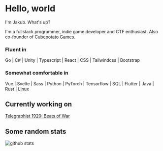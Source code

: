 # Hello, world

I'm Jakub. What's up?

I'm a fullstack programmer, indie game developer and CTF enthusiast. Also co-founder of [Cubepotato Games](https://cubepotato.eu).

### Fluent in
Go | C# | Unity | Typescript | React | CSS | Tailwindcss | Bootstrap

### Somewhat comfortable in
Vue | Svelte | Sass | Python | PyTorch | Tensorflow | SQL | Flutter | Java | Rust | Linux

## Currently working on
[Telegraphist 1920: Beats of War](https://telegraphist1920.com)


## Some random stats

![github stats](https://github-readme-stats.vercel.app/api?username=piratehacker&count_private=true)

